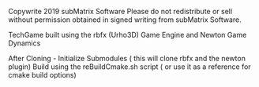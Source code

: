 Copywrite 2019 subMatrix Software
Please do not redistribute or sell without permission obtained in signed writing from subMatrix Software.


TechGame built using the rbfx (Urho3D) Game Engine and Newton Game Dynamics



After Cloning -
Initialize Submodules ( this will clone rbfx and the newton plugin)
Build using the reBuildCmake.sh script ( or use it as a reference for cmake build options)















